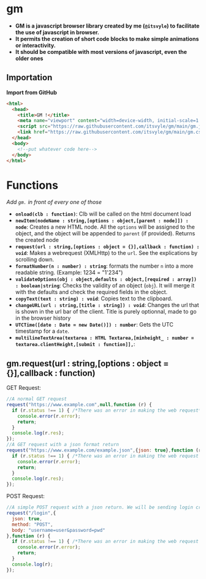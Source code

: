 # gm
* **GM is a javascript browser library created by me (`@itsvyle`) to facilitate the use of javascript in browser.**
* **It permits the creation of short code blocks to make simple animations or interactivity.**
* **It should be compatible with most versions of javascript, even the older ones**

## Importation
**Import from GitHub**
```html
<html>
  <head>
    <title>GM !</title>
    <meta name="viewport" content="width=device-width, initial-scale=1.0">
    <script src="https://raw.githubusercontent.com/itsvyle/gm/main/gm.js" type="application/javascript"></script>
    <link href="https://raw.githubusercontent.com/itsvyle/gm/main/gm.css" rel="stylesheet">
  </head>
  <body>
    <!--put whatever code here-->
  </body>
</html>
```

# Functions
*Add `gm.` in front of every one of those*

* **`onload(clb : function)`**: Clb will be called on the html document load
* **`newItem(nodeName : string,[options : object,[parent : node]]) : node`**: Creates a new HTML node. All the `options` will be assigned to the object, and the object will be appended to `parent` (if provided). Returns the created node
* **`request(url : string,[options : object = {}],callback : function) : void`**: Makes a webrequest (XMLHttp) to the `url`. See the explications by scrolling down.
* **`formatNumber(n : number) : string`**: formats the number `n` into a more readable string. (Example: 1234 = "1'234")
* **`validateOptions(obj : object,defaults : object,[required : array]) : boolean|string`**: Checks the validity of an object (`obj`). It will merge it with the defaults and check the required fields in the object.
* **`copyText(text : string) : void`**: Copies text to the clipboard.
* **`changeURL(url : string,[title : string]) : void`**: Changes the url that is shown in the url bar of the client. Title is purely optionnal, made to go in the browser history
* **`UTCTime([date : Date = new Date()]) : number`**: Gets the UTC timestamp for a `date`.
* **`multilineTextArea(textarea : HTML Textarea,[minheight_ : number = textarea.clientHeight,[submit : function]],`**: 

## gm.request(url : string,[options : object = {}],callback : function)
GET Request:
```javascript
//A normal GET request
request("https://www.example.com",null,function (r) {
  if (r.status !== 1) { /*There was an error in making the web request*/
    console.error(r.error);
    return;
  }
  console.log(r.res);
});
//A GET request with a json format return
request("https://www.example.com/example.json",{json: true},function (r) {
  if (r.status !== 1) { /*There was an error in making the web request OR the request return was unreadable JSON*/
    console.error(r.error);
    return;
  }
  console.log(r.res);
});
```

POST Request:
```javascript
//A simple POST request with a json return. We will be sending login credentials
request("/login",{
  json: true,
  method: "POST",
  body: "username=user&password=pwd"
},function (r) {
  if (r.status !== 1) { /*There was an error in making the web request OR the request return was unreadable JSON*/
    console.error(r.error);
    return;
  }
  console.log(r);
});
```
